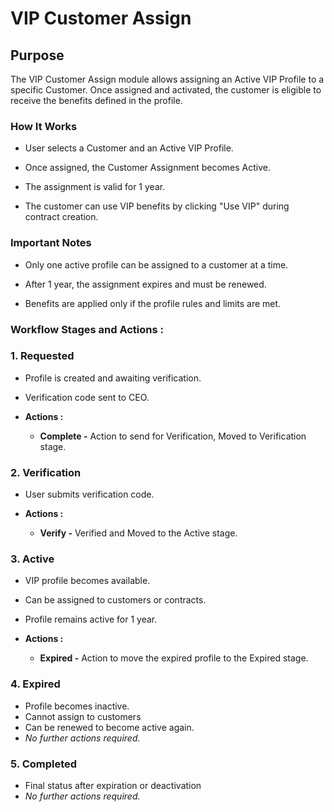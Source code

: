 # VIP Customer Assign

## Purpose

The VIP Customer Assign module allows assigning an Active VIP Profile to a specific Customer. Once assigned and activated, the customer is eligible to receive the benefits defined in the profile.

### How It Works

  - User selects a Customer and an Active VIP Profile.

  - Once assigned, the Customer Assignment becomes Active.

  - The assignment is valid for 1 year.

  - The customer can use VIP benefits by clicking "Use VIP" during contract creation.

### Important Notes

  - Only one active profile can be assigned to a customer at a time.

  - After 1 year, the assignment expires and must be renewed.

  - Benefits are applied only if the profile rules and limits are met.

### Workflow Stages and Actions :

### 1. Requested

  - Profile is created and awaiting verification.

  - Verification code sent to CEO.

  - **Actions :**
    - **Complete -** Action to send for Verification, Moved to Verification stage.

### 2. Verification

  - User submits verification code.

  - **Actions :**
    - **Verify -** Verified and Moved to the Active stage.

### 3. Active

  - VIP profile becomes available.
  - Can be assigned to customers or contracts.
  - Profile remains active for 1 year.

  - **Actions :**
    - **Expired -** Action to move the expired profile to the Expired stage.

### 4. Expired

  - Profile becomes inactive.
  - Cannot assign to customers
  - Can be renewed to become active again.
  - _No further actions required._

### 5. Completed

  - Final status after expiration or deactivation
  - _No further actions required._